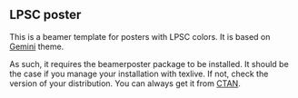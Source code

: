 ## LPSC poster

This is a beamer template for posters with LPSC colors.
It is based on [Gemini](https://github.com/anishathalye/gemini) theme.

As such, it requires the beamerposter package to be installed.
It should be the case if you manage your installation with texlive.
If not, check the version of your distribution.
You can always get it from [CTAN](https://ctan.org/pkg/beamerposter).
